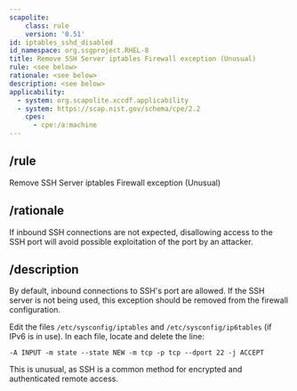 ```yaml
---
scapolite:
    class: rule
    version: '0.51'
id: iptables_sshd_disabled
id_namespace: org.ssgproject.RHEL-8
title: Remove SSH Server iptables Firewall exception (Unusual)
rule: <see below>
rationale: <see below>
description: <see below>
applicability:
  - system: org.scapolite.xccdf.applicability
  - system: https://scap.nist.gov/schema/cpe/2.2
    cpes:
      - cpe:/a:machine
---
```



## /rule

Remove SSH Server iptables Firewall exception (Unusual)

## /rationale

If
inbound SSH connections are not expected, disallowing access to the SSH
port will avoid possible exploitation of the port by an attacker.

## /description

By
default, inbound connections to SSH\'s port are allowed. If the SSH
server is not being used, this exception should be removed from the
firewall configuration.  
  
Edit the files `/etc/sysconfig/iptables` and `/etc/sysconfig/ip6tables`
(if IPv6 is in use). In each file, locate and delete the line:

``` 
-A INPUT -m state --state NEW -m tcp -p tcp --dport 22 -j ACCEPT
```

This is unusual, as SSH is a common method for encrypted and
authenticated remote access.
